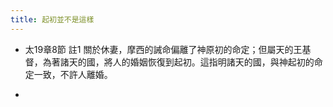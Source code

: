 ```yaml
---
title: 起初並不是這樣
---
```


- 太19章8節 註1
關於休妻，摩西的誡命偏離了神原初的命定；但屬天的王基督，為著諸天的國，將人的婚姻恢復到起初。這指明諸天的國，與神起初的命定一致，不許人離婚。

- 
